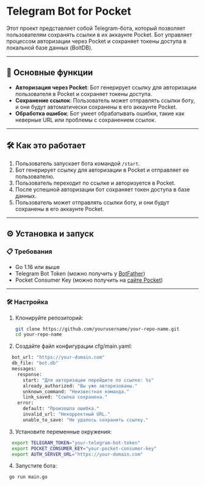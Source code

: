 # Telegram Bot for Pocket

Этот проект представляет собой Telegram-бота, который позволяет пользователям сохранять ссылки в их аккаунте Pocket. Бот управляет процессом авторизации через Pocket и сохраняет токены доступа в локальной базе данных (BoltDB).

---

## 🚀 Основные функции

- **Авторизация через Pocket**: Бот генерирует ссылку для авторизации пользователя в Pocket и сохраняет токены доступа.
- **Сохранение ссылок**: Пользователь может отправлять ссылки боту, и они будут автоматически сохранены в его аккаунте Pocket.
- **Обработка ошибок**: Бот умеет обрабатывать ошибки, такие как неверные URL или проблемы с сохранением ссылок.

---

## 🛠 Как это работает

1. Пользователь запускает бота командой `/start`.
2. Бот генерирует ссылку для авторизации в Pocket и отправляет ее пользователю.
3. Пользователь переходит по ссылке и авторизуется в Pocket.
4. После успешной авторизации бот сохраняет токен доступа в базе данных.
5. Пользователь может отправлять ссылки боту, и они будут сохранены в его аккаунте Pocket.

---

## ⚙️ Установка и запуск

### 📋 Требования

- Go 1.16 или выше
- Telegram Bot Token (можно получить у [BotFather](https://core.telegram.org/bots#botfather))
- Pocket Consumer Key (можно получить на [сайте Pocket](https://getpocket.com/developer/))

---

### 🛠 Настройка

1. Клонируйте репозиторий:

   ```bash
   git clone https://github.com/yourusername/your-repo-name.git
   cd your-repo-name
2. Создайте файл конфигурации cfg/main.yaml:
```bash
  bot_url: "https://your-domain.com"
  db_file: "bot.db"
  messages:
    response:
      start: "Для авторизации перейдите по ссылке: %s"
      already_authorized: "Вы уже авторизованы."
      unknown_command: "Неизвестная команда."
      link_saved: "Ссылка сохранена."
    error:
      default: "Произошла ошибка."
      invalid_url: "Некорректный URL."
      unable_to_save: "Не удалось сохранить ссылку."
```
3. Установите переменные окружения:
```bash
  export TELEGRAM_TOKEN="your-telegram-bot-token"
  export POCKET_CONSUMER_KEY="your-pocket-consumer-key"
  export AUTH_SERVER_URL="https://your-domain.com"
```
4. Запустите бота:
 ```bash
  go run main.go
  ```
